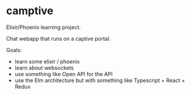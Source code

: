 # camptive
Elixir/Phoenix learning project.

Chat webapp that runs on a captive portal.

Goals:

* learn some elixir / phoenix
* learn about websockets
* use something like Open API for the API
* use the Elm architecture but with something like Typescript + React + Redux
